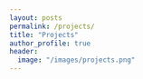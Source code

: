 ```yaml
---
layout: posts
permalink: /projects/
title: "Projects"
author_profile: true
header:
  image: "/images/projects.png"
---
```

